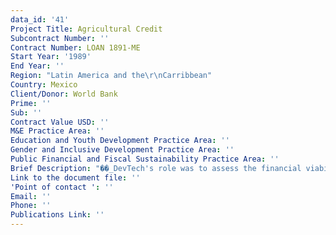 ```yaml
---
data_id: '41'
Project Title: Agricultural Credit
Subcontract Number: ''
Contract Number: LOAN 1891-ME
Start Year: '1989'
End Year: ''
Region: "Latin America and the\r\nCarribbean"
Country: Mexico
Client/Donor: World Bank
Prime: ''
Sub: ''
Contract Value USD: ''
M&E Practice Area: ''
Education and Youth Development Practice Area: ''
Gender and Inclusive Development Practice Area: ''
Public Financial and Fiscal Sustainability Practice Area: ''
Brief Description: "��_DevTech's role was to assess the financial viability of the Mexican Agricultural Trust Funds by making a thorough review of the \r\ninstitution's structure, operations, and financial situation. Additionally, DevTech prepared the Project Completion Report for the \r\nEighth and Interim Agricultural Credit Projects on behalf of the World Bank."
Link to the document file: ''
'Point of contact ': ''
Email: ''
Phone: ''
Publications Link: ''
---
```

